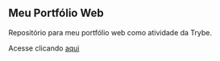 ## Meu Portfólio Web

Repositório para meu portfólio web como atividade da Trybe.

Acesse clicando [aqui](https://alanctnk.github.io/sample/)


